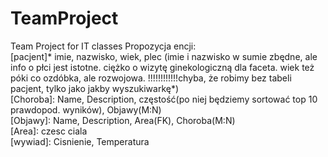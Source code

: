 # TeamProject
Team Project for IT classes
Propozycja encji: <br>
[pacjent]* imie, nazwisko, wiek, plec (imie i nazwisko w sumie zbędne, ale info o płci jest istotne. ciężko o wizytę ginekologiczną dla faceta. wiek też póki co ozdóbka, ale rozwojowa. !!!!!!!!!!!!chyba, że robimy bez tabeli pacjent, tylko jako jakby wyszukiwarkę*) <br>
[Choroba]: Name, Description, częstość(po niej będziemy sortować top 10 prawdopod. wyników), Objawy(M:N) <br>
[Objawy]: Name, Description, Area(FK), Choroba(M:N) <br>
[Area]: czesc ciala <br>
[wywiad]: Cisnienie, Temperatura <br>

